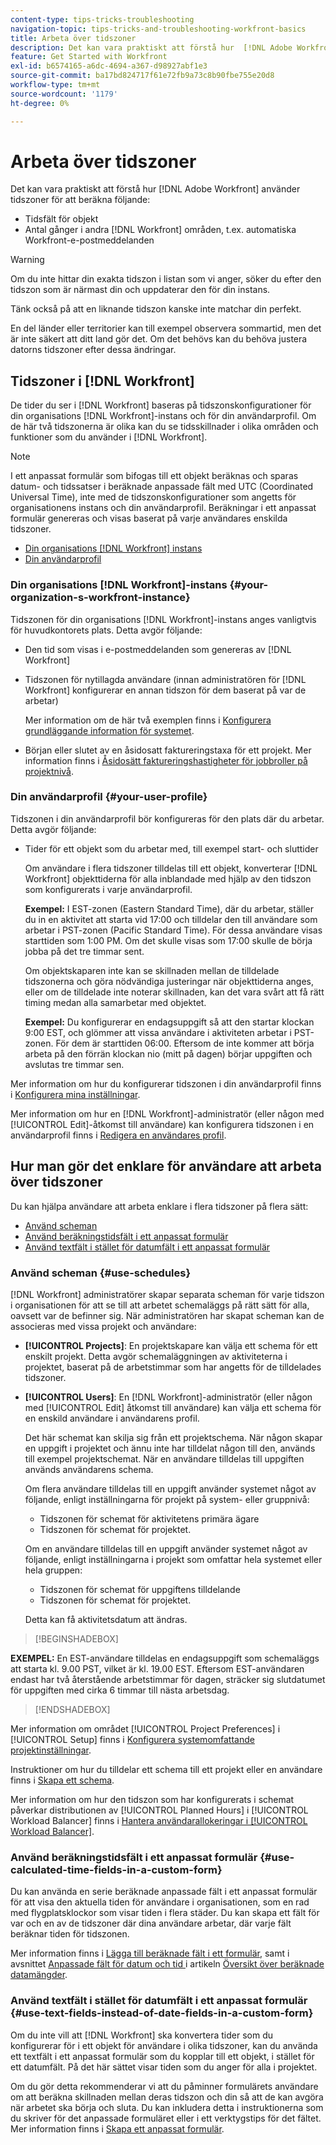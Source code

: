 ```yaml
---
content-type: tips-tricks-troubleshooting
navigation-topic: tips-tricks-and-troubleshooting-workfront-basics
title: Arbeta över tidszoner
description: Det kan vara praktiskt att förstå hur  [!DNL Adobe Workfront]  använder tidszoner för att beräkna tidsfält för objekt och tider i andra områden, som e-postmeddelanden.
feature: Get Started with Workfront
exl-id: b6574165-a6dc-4694-a367-d98927abf1e3
source-git-commit: ba17bd824717f61e72fb9a73c8b90fbe755e20d8
workflow-type: tm+mt
source-wordcount: '1179'
ht-degree: 0%

---
```


# Arbeta över tidszoner

<!-- Audited: 2/2024 -->

<!--<span class="preview">The highlighted information on this page refers to functionality not yet generally available. It is available only in the Preview environment for all customers. After the monthly releases to Production, the same features are also available in the Production environment for customers who enabled fast releases. </span>   

<span class="preview">For information about fast releases, see [Enable or disable fast releases for your organization](/help/quicksilver/administration-and-setup/set-up-workfront/configure-system-defaults/enable-fast-release-process.md). </span>-->

Det kan vara praktiskt att förstå hur [!DNL Adobe Workfront] använder tidszoner för att beräkna följande:

* Tidsfält för objekt
* Antal gånger i andra [!DNL Workfront] områden, t.ex. automatiska Workfront-e-postmeddelanden

>[!WARNING]
>
>Om du inte hittar din exakta tidszon i listan som vi anger, söker du efter den tidszon som är närmast din och uppdaterar den för din instans.
>
>Tänk också på att en liknande tidszon kanske inte matchar din perfekt.
>
>En del länder eller territorier kan till exempel observera sommartid, men det är inte säkert att ditt land gör det. Om det behövs kan du behöva justera datorns tidszoner efter dessa ändringar.


## Tidszoner i [!DNL Workfront]

De tider du ser i [!DNL Workfront] baseras på tidszonskonfigurationer för din organisations [!DNL Workfront]-instans och för din användarprofil. Om de här två tidszonerna är olika kan du se tidsskillnader i olika områden och funktioner som du använder i [!DNL Workfront].

>[!NOTE]
>
>I ett anpassat formulär som bifogas till ett objekt beräknas och sparas datum- och tidssatser i beräknade anpassade fält med UTC (Coordinated Universal Time), inte med de tidszonskonfigurationer som angetts för organisationens instans och din användarprofil. Beräkningar i ett anpassat formulär genereras och visas baserat på varje användares enskilda tidszoner.

* [Din organisations [!DNL Workfront] instans](#your-organization-s-workfront-instance)
* [Din användarprofil](#your-user-profile)

### Din organisations [!DNL Workfront]-instans {#your-organization-s-workfront-instance}

Tidszonen för din organisations [!DNL Workfront]-instans anges vanligtvis för huvudkontorets plats. Detta avgör följande:

* Den tid som visas i e-postmeddelanden som genereras av [!DNL Workfront]
* Tidszonen för nytillagda användare (innan administratören för [!DNL Workfront] konfigurerar en annan tidszon för dem baserat på var de arbetar)

  Mer information om de här två exemplen finns i [Konfigurera grundläggande information för systemet](../../administration-and-setup/get-started-wf-administration/configure-basic-info.md).

* Början eller slutet av en åsidosatt faktureringstaxa för ett projekt. Mer information finns i [Åsidosätt faktureringshastigheter för jobbroller på projektnivå](../../manage-work/projects/project-finances/override-job-role-billing-rates-at-the-project-level.md).

### Din användarprofil {#your-user-profile}

Tidszonen i din användarprofil bör konfigureras för den plats där du arbetar. Detta avgör följande:

<!--
* The time shown in your outgoing [!DNL Workfront] email messages
[NOTE FROM LISA: Saeid that dates/times shown in emails are more complicated than how it is described in the article so we decided to comment out this line.]
-->
* Tider för ett objekt som du arbetar med, till exempel start- och sluttider

  Om användare i flera tidszoner tilldelas till ett objekt, konverterar [!DNL Workfront] objekttiderna för alla inblandade med hjälp av den tidszon som konfigurerats i varje användarprofil.

  **Exempel:** I EST-zonen (Eastern Standard Time), där du arbetar, ställer du in en aktivitet att starta vid 17:00 och tilldelar den till användare som arbetar i PST-zonen (Pacific Standard Time). För dessa användare visas starttiden som 1:00 PM. Om det skulle visas som 17:00 skulle de börja jobba på det tre timmar sent.

  Om objektskaparen inte kan se skillnaden mellan de tilldelade tidszonerna och göra nödvändiga justeringar när objekttiderna anges, eller om de tilldelade inte noterar skillnaden, kan det vara svårt att få rätt timing medan alla samarbetar med objektet.

  **Exempel:** Du konfigurerar en endagsuppgift så att den startar klockan 9:00 EST, och glömmer att vissa användare i aktiviteten arbetar i PST-zonen. För dem är starttiden 06:00. Eftersom de inte kommer att börja arbeta på den förrän klockan nio (mitt på dagen) börjar uppgiften och avslutas tre timmar sen.

Mer information om hur du konfigurerar tidszonen i din användarprofil finns i [Konfigurera mina inställningar](../../workfront-basics/manage-your-account-and-profile/configuring-your-user-profile/configure-my-settings.md).

Mer information om hur en [!DNL Workfront]-administratör (eller någon med [!UICONTROL Edit]-åtkomst till användare) kan konfigurera tidszonen i en användarprofil finns i [Redigera en användares profil](../../administration-and-setup/add-users/create-and-manage-users/edit-a-users-profile.md).

## Hur man gör det enklare för användare att arbeta över tidszoner

Du kan hjälpa användare att arbeta enklare i flera tidszoner på flera sätt:

* [Använd scheman](#use-schedules)
* [Använd beräkningstidsfält i ett anpassat formulär](#use-calculated-time-fields-in-a-custom-form)
* [Använd textfält i stället för datumfält i ett anpassat formulär](#use-text-fields-instead-of-date-fields-in-a-custom-form)

### Använd scheman {#use-schedules}

[!DNL Workfront] administratörer skapar separata scheman för varje tidszon i organisationen för att se till att arbetet schemaläggs på rätt sätt för alla, oavsett var de befinner sig. När administratören har skapat scheman kan de associeras med vissa projekt och användare:

* **[!UICONTROL Projects]**: En projektskapare kan välja ett schema för ett enskilt projekt. Detta avgör schemaläggningen av aktiviteterna i projektet, baserat på de arbetstimmar som har angetts för de tilldelades tidszoner.
* **[!UICONTROL Users]**: En [!DNL Workfront]-administratör (eller någon med [!UICONTROL Edit] åtkomst till användare) kan välja ett schema för en enskild användare i användarens profil.

  Det här schemat kan skilja sig från ett projektschema. När någon skapar en uppgift i projektet och ännu inte har tilldelat någon till den, används till exempel projektschemat. När en användare tilldelas till uppgiften används användarens schema.

  Om flera användare tilldelas till en uppgift använder systemet något av följande, enligt inställningarna för projekt på system- eller gruppnivå:

   * Tidszonen för schemat för aktivitetens primära ägare
   * Tidszonen för schemat för projektet.

  Om en användare tilldelas till en uppgift använder systemet något av följande, enligt inställningarna i projekt som omfattar hela systemet eller hela gruppen:

   * Tidszonen för schemat för uppgiftens tilldelande
   * Tidszonen för schemat för projektet.

  Detta kan få aktivitetsdatum att ändras.

>[!BEGINSHADEBOX]

**EXEMPEL:**
En EST-användare tilldelas en endagsuppgift som schemaläggs att starta kl. 9.00 PST, vilket är kl. 19.00 EST. Eftersom EST-användaren endast har två återstående arbetstimmar för dagen, sträcker sig slutdatumet för uppgiften med cirka 6 timmar till nästa arbetsdag.


>[!ENDSHADEBOX]

Mer information om området [!UICONTROL Project Preferences] i [!UICONTROL Setup] finns i [Konfigurera systemomfattande projektinställningar](../../administration-and-setup/set-up-workfront/configure-system-defaults/set-project-preferences.md).

Instruktioner om hur du tilldelar ett schema till ett projekt eller en användare finns i [Skapa ett schema](../../administration-and-setup/set-up-workfront/configure-timesheets-schedules/create-schedules.md).

Mer information om hur den tidszon som har konfigurerats i schemat påverkar distributionen av [!UICONTROL Planned Hours] i [!UICONTROL Workload Balancer] finns i [Hantera användarallokeringar i [!UICONTROL Workload Balancer]](../../resource-mgmt/workload-balancer/manage-user-allocations-workload-balancer.md).


### Använd beräkningstidsfält i ett anpassat formulär {#use-calculated-time-fields-in-a-custom-form}

Du kan använda en serie beräknade anpassade fält i ett anpassat formulär för att visa den aktuella tiden för användare i organisationen, som en rad med flygplatsklockor som visar tiden i flera städer. Du kan skapa ett fält för var och en av de tidszoner där dina användare arbetar, där varje fält beräknar tiden för tidszonen.

Mer information finns i [Lägga till beräknade fält i ett formulär](/help/quicksilver/administration-and-setup/customize-workfront/create-manage-custom-forms/form-designer/design-a-form/add-a-calculated-field.md), samt i avsnittet [Anpassade fält för datum och tid ](../../reports-and-dashboards/reports/calc-cstm-data-reports/calculated-data-expressions.md#date) i artikeln [Översikt över beräknade datamängder](../../reports-and-dashboards/reports/calc-cstm-data-reports/calculated-data-expressions.md).

### Använd textfält i stället för datumfält i ett anpassat formulär {#use-text-fields-instead-of-date-fields-in-a-custom-form}

Om du inte vill att [!DNL Workfront] ska konvertera tider som du konfigurerar för i ett objekt för användare i olika tidszoner, kan du använda ett textfält i ett anpassat formulär som du kopplar till ett objekt, i stället för ett datumfält. På det här sättet visar tiden som du anger för alla i projektet.

Om du gör detta rekommenderar vi att du påminner formulärets användare om att beräkna skillnaden mellan deras tidszon och din så att de kan avgöra när arbetet ska börja och sluta. Du kan inkludera detta i instruktionerna som du skriver för det anpassade formuläret eller i ett verktygstips för det fältet. Mer information finns i [Skapa ett anpassat formulär](/help/quicksilver/administration-and-setup/customize-workfront/create-manage-custom-forms/form-designer/design-a-form/design-a-form.md).
